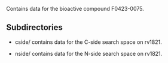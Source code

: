 Contains data for the bioactive compound F0423-0075.

## Subdirectories

- cside/ contains data for the C-side search space on rv1821.

- nside/ contains data for the N-side search space on rv1821.

